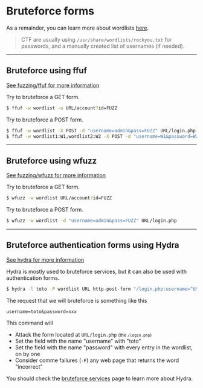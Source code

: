 # Bruteforce forms

As a remainder, you can learn more about wordlists [here](/cyber/exploitation/general/index.md#-wordlists-).

> CTF are usually using `/usr/share/wordlists/rockyou.txt` for passwords, and a manually created list of usernames (if needed).

<hr class="sep-both">

## Bruteforce using ffuf

[See fuzzing/ffuf for more information](../fuzz/index.md#ffuf---fuzz-faster-u-fool)

<div class="row row-cols-md-2"><div>

Try to bruteforce a GET form.

```bash
$ ffuf -w wordlist -u URL/account?id=FUZZ
```
</div><div>

Try to bruteforce a POST form.

```bash
$ ffuf -w wordlist -X POST -d "username=admin&pass=FUZZ" URL/login.php
$ ffuf -w wordlist1:W1,wordlist2:W2 -X POST -d "username=W1&password=W2" -u URL
```
</div></div>

<hr class="sep-both">

## Bruteforce using wfuzz

[See fuzzing/wfuzz for more information](../fuzz/index.md#wfuzz---web-application-fuzzer)

<div class="row row-cols-md-2"><div>

Try to bruteforce a GET form.

```bash
$ wfuzz -w wordlist URL/account?id=FUZZ
```
</div><div>

Try to bruteforce a POST form.

```bash
$ wfuzz -w wordlist -d "username=admin&pass=FUZZ" URL/login.php
```
</div></div>

<hr class="sep-both">

## Bruteforce authentication forms using Hydra

[See hydra for more information](/cyber/exploitation/services/bruteforce.md#hydra)

<div class="row row-cols-md-2"><div>

Hydra is mostly used to bruteforce services, but it can also be used with authentication forms.

```bash
$ hydra -l toto -P wordlist URL http-post-form "/login.php:username=^USER^&password=^PASS^:F=incorrect" -V
```

<p class="mt-3">The request that we will bruteforce is something like this</p>

```none
username=toto&password=xxx
```
</div><div>

This command will

* Attack the form located at `URL/login.php` <small>(the `/login.php`)</small>
* Set the field with the name "username" with "toto"
* Set the field with the name "password" with every entry in the wordlist, on by one
* Consider comme failures (`-F`) any web page that returns the word "incorrect"

You should check the [bruteforce services](/cyber/exploitation/services/bruteforce.md) page to learn more about Hydra.
</div></div>